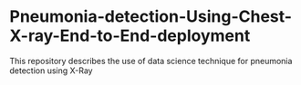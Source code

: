 # Pneumonia-detection-Using-Chest-X-ray-End-to-End-deployment
This repository describes the use of data science technique for pneumonia detection using X-Ray
